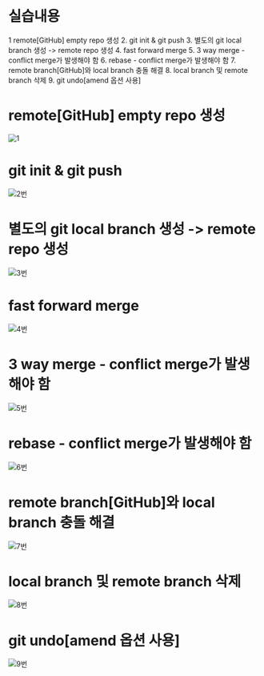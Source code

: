 # 실습내용

1  remote[GitHub] empty repo 생성
2. git init & git push
3. 별도의 git local branch 생성 -> remote repo 생성
4. fast forward merge
5. 3 way merge - conflict merge가 발생해야 함
6. rebase - conflict merge가 발생해야 함
7. remote branch[GitHub]와 local branch 충돌 해결
8. local branch 및 remote branch 삭제
9. git undo[amend 옵션 사용]

# remote[GitHub] empty repo 생성
![1](https://github.com/user-attachments/assets/c970af9f-aa16-4b3f-bd86-875f12137dc5)

# git init & git push
![2번](https://github.com/user-attachments/assets/61a1c23f-79ea-4eae-923a-741e1be8fda8)

# 별도의 git local branch 생성 -> remote repo 생성
![3번](https://github.com/user-attachments/assets/b95ce62a-d8e3-47d4-b3d3-1492fc202cd9)

# fast forward merge
![4번](https://github.com/user-attachments/assets/144fd706-d2d2-4247-bf9e-8146e899c522)

# 3 way merge - conflict merge가 발생해야 함
![5번](https://github.com/user-attachments/assets/a666aede-5221-4615-97fd-625037afe06c)

# rebase - conflict merge가 발생해야 함
![6번](https://github.com/user-attachments/assets/d07d87dc-6b5e-4fb6-8f40-0be29f88c312)

# remote branch[GitHub]와 local branch 충돌 해결
![7번](https://github.com/user-attachments/assets/36837ac5-82f4-4bf9-8742-d8f52b08c575)

# local branch 및 remote branch 삭제
![8번](https://github.com/user-attachments/assets/32588168-2a59-4b3f-a653-c864948ca558)

# git undo[amend 옵션 사용]
![9번](https://github.com/user-attachments/assets/043e2f50-9dd8-4655-ba31-43db82548ffc)


